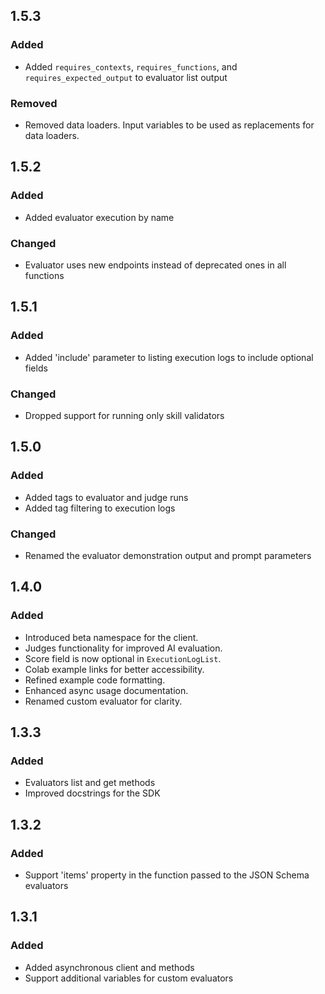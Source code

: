 ## 1.5.3

### Added

- Added `requires_contexts`, `requires_functions`, and `requires_expected_output` to evaluator list output

### Removed

- Removed data loaders. Input variables to be used as replacements for data loaders.

## 1.5.2

### Added

- Added evaluator execution by name

### Changed

- Evaluator uses new endpoints instead of deprecated ones in all functions

## 1.5.1

### Added

- Added 'include' parameter to listing execution logs to include optional fields

### Changed

- Dropped support for running only skill validators

## 1.5.0

### Added

- Added tags to evaluator and judge runs
- Added tag filtering to execution logs

### Changed

- Renamed the evaluator demonstration output and prompt parameters

## 1.4.0  

### Added
  - Introduced beta namespace for the client.  
  - Judges functionality for improved AI evaluation.  
  - Score field is now optional in `ExecutionLogList`.  
  - Colab example links for better accessibility.  
  - Refined example code formatting.  
  - Enhanced async usage documentation.  
  - Renamed custom evaluator for clarity.  



## 1.3.3

### Added

- Evaluators list and get methods
- Improved docstrings for the SDK

## 1.3.2

### Added

- Support 'items' property in the function passed to the JSON Schema evaluators

## 1.3.1

### Added

- Added asynchronous client and methods
- Support additional variables for custom evaluators
